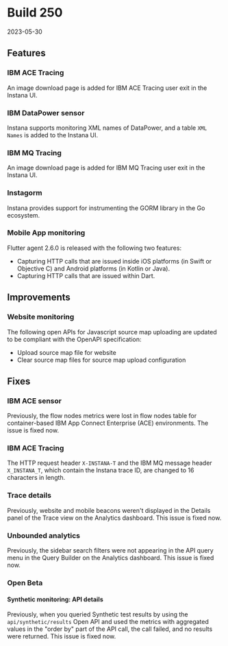 # Build 250

2023-05-30

## Features

### IBM ACE Tracing

An image download page is added for IBM ACE Tracing user exit in the Instana UI.

###  IBM DataPower sensor

Instana supports monitoring XML names of DataPower, and a table `XML Names` is added to the Instana UI.

###  IBM MQ Tracing

An image download page is added for IBM MQ Tracing user exit in the Instana UI.

### Instagorm

Instana provides support for instrumenting the GORM library in the Go ecosystem.

### Mobile App monitoring

Flutter agent 2.6.0 is released with the following two features:

* Capturing HTTP calls that are issued inside iOS platforms (in Swift or Objective C) and Android platforms (in Kotlin or Java).
* Capturing HTTP calls that are issued within Dart.


## Improvements

### Website monitoring

The following open APIs for Javascript source map uploading are updated to be compliant with the OpenAPI specification:

* Upload source map file for website
* Clear source map files for source map upload configuration


## Fixes

### IBM ACE sensor

Previously, the flow nodes metrics were lost in flow nodes table for container-based IBM App Connect Enterprise (ACE) environments. The issue is fixed now.

### IBM ACE Tracing

The HTTP request header `X-INSTANA-T` and the IBM MQ message header `X_INSTANA_T`, which contain the Instana trace ID, are changed to 16 characters in length.

### Trace details

Previously, website and mobile beacons weren't displayed in the Details panel of the Trace view on the Analytics dashboard. This issue is fixed now.

### Unbounded analytics

Previously, the sidebar search filters were not appearing in the API query menu in the Query Builder on the Analytics dashboard. This issue is fixed now.

### Open Beta

#### Synthetic monitoring: API details

Previously, when you queried Synthetic test results by using the `api/synthetic/results` Open API and used the metrics with aggregated values in the "order by" part of the API call, the call failed, and no results were returned. This issue is fixed now.
